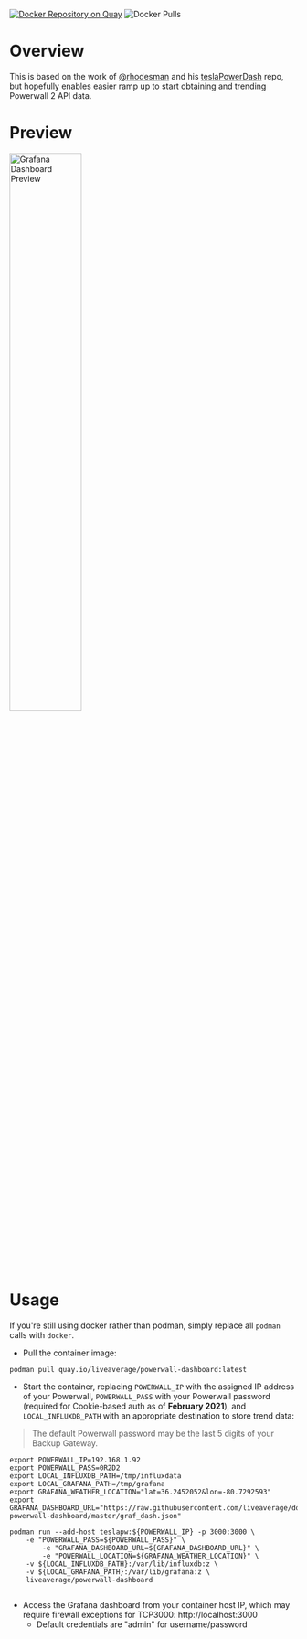 [![Docker Repository on Quay](https://quay.io/repository/liveaverage/powerwall-dashboard/status "Docker Repository on Quay")](https://quay.io/repository/liveaverage/powerwall-dashboard)
![Docker Pulls](https://img.shields.io/docker/pulls/liveaverage/powerwall-dashboard)

# Overview

This is based on the work of [@rhodesman](https://github.com/rhodesman) and his [teslaPowerDash](https://github.com/rhodesman/teslaPowerDash) repo, but hopefully enables easier ramp up to start obtaining and trending Powerwall 2 API data. 

# Preview

<a href="https://i.imgur.com/GtP725k.png" ><img src="https://i.imgur.com/GtP725k.png" alt="Grafana Dashboard Preview" width="50%"/></a>

# Usage

If you're still using docker rather than podman, simply replace all `podman` calls with `docker`.

- Pull the container image:

```
podman pull quay.io/liveaverage/powerwall-dashboard:latest
```


- Start the container, replacing `POWERWALL_IP` with the assigned IP address of your Powerwall, `POWERWALL_PASS` with your Powerwall password (required for Cookie-based auth as of **February 2021**), and `LOCAL_INFLUXDB_PATH` with an appropriate destination to store trend data:

> The default Powerwall password may be the last 5 digits of your Backup Gateway.

```
export POWERWALL_IP=192.168.1.92
export POWERWALL_PASS=0R2D2
export LOCAL_INFLUXDB_PATH=/tmp/influxdata
export LOCAL_GRAFANA_PATH=/tmp/grafana
export GRAFANA_WEATHER_LOCATION="lat=36.2452052&lon=-80.7292593"
export GRAFANA_DASHBOARD_URL="https://raw.githubusercontent.com/liveaverage/docker-powerwall-dashboard/master/graf_dash.json"

podman run --add-host teslapw:${POWERWALL_IP} -p 3000:3000 \
	-e "POWERWALL_PASS=${POWERWALL_PASS}" \
        -e "GRAFANA_DASHBOARD_URL=${GRAFANA_DASHBOARD_URL}" \
        -e "POWERWALL_LOCATION=${GRAFANA_WEATHER_LOCATION}" \
	-v ${LOCAL_INFLUXDB_PATH}:/var/lib/influxdb:z \
	-v ${LOCAL_GRAFANA_PATH}:/var/lib/grafana:z \
	liveaverage/powerwall-dashboard
 
```
- Access the Grafana dashboard from your container host IP, which may require firewall exceptions for TCP3000: http://localhost:3000
  - Default credentials are "admin" for username/password

